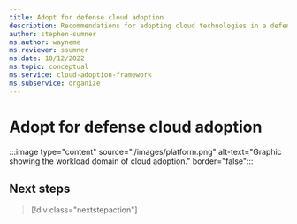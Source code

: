 ```yaml
---
title: Adopt for defense cloud adoption
description: Recommendations for adopting cloud technologies in a defense organization
author: stephen-sumner
ms.author: wayneme
ms.reviewer: ssumner
ms.date: 10/12/2022
ms.topic: conceptual
ms.service: cloud-adoption-framework
ms.subservice: organize
---
```

# Adopt for defense cloud adoption

:::image type="content" source="./images/platform.png" alt-text="Graphic showing the workload domain of cloud adoption." border="false":::

## Next steps

> [!div class="nextstepaction"]
> [](secure.md)